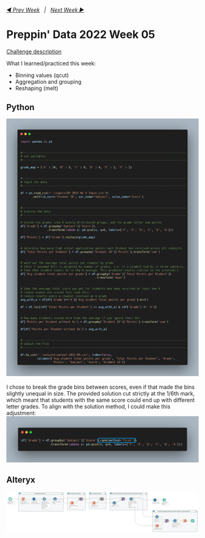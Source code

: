 <h6><a href="..\preppin-data-2022-04\README.md">◀  Prev Week</a>&nbsp;&nbsp;&nbsp;|&nbsp;&nbsp;&nbsp;<a href="..\preppin-data-2022-06\README.md">Next Week  ▶</a></h6>

# Preppin' Data 2022 Week 05

[Challenge description](https://preppindata.blogspot.com/)

What I learned/practiced this week:
* Binning values (qcut)
* Aggregation and grouping
* Reshaping (melt)

## Python
<a href="preppin-data-2022-05.py">
<img src="img-python-code-2022-05.png?raw=true" alt="Python code">
</a>
<br>
<br>
I chose to break the grade bins between scores, even if that made the bins slightly unequal in size. The provided solution cut strictly at the 1/6th mark, which meant that students with the same score could end up with different letter grades. To align with the solution method, I could make this adjustment:
<a href="preppin-data-2022-05.py">
<img src="img-python-code-2022-05-alternative-cut.png?raw=true" alt="Python code - alternative binning method">
</a>

## Alteryx
<a href="preppin-data-2022-05.yxzp">
<img src="img-alteryx-2022-05.png?raw=true" alt="Alteryx workflow">
</a>